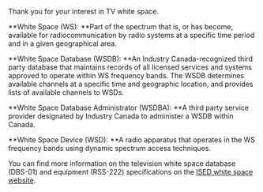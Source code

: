 Thank you for your interest in TV white space.

**White Space \(WS\): **Part of the spectrum that is, or has become, available for radiocommunication by radio systems at a specific time period and in a given geographical area.

**White Space Database \(WSDB\): **An Industry Canada-recognized third party database that maintains records of all licensed services and systems approved to operate within WS frequency bands. The WSDB determines available channels at a specific time and geographic location, and provides lists of available channels to WSDs.

**White Space Database Administrator \(WSDBA\): **A third party service provider designated by Industry Canada to administer a WSDB within Canada.

**White Space Device \(WSD\): **A radio apparatus that operates in the WS frequency bands using dynamic spectrum access techniques.

You can find more information on the television white space database \(DBS-01\) and equipment \(RSS-222\) specifications on the [ISED white space website](http://www.ic.gc.ca/eic/site/smt-gst.nsf/eng/h_sf10498.html).

